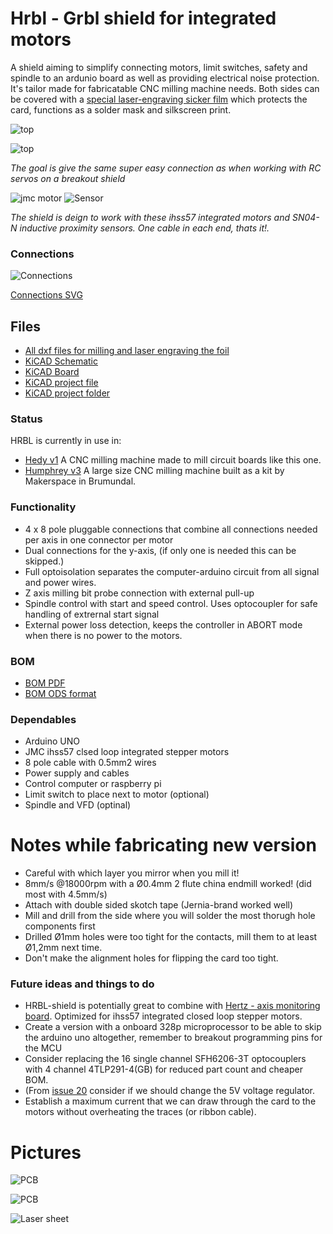 # Hrbl - Grbl shield for integrated motors

A shield aiming to simplify connecting motors, limit switches, safety and spindle to an ardunio board as well as providing electrical noise protection. It's tailor made for fabricatable CNC milling machine needs. Both sides can be covered with a [special laser-engraving sicker film](img/laser_sheets_specs.JPG) which protects the card, functions as a solder mask and silkscreen print.

![top](img/pcb_front_w_cover.JPG)

![top](img/pcb_back_w_cover.JPG)

*The goal is give the same super easy connection as when working with RC servos on a breakout shield*

![jmc motor](./img/ihss57-integrated-closed-loop-stepper-from-jmc.jpg)
![Sensor](img/SN04-N.JPG)

*The shield is deign to work with these ihss57 integrated motors and SN04-N inductive proximity sensors. One cable in each end, thats it!.*

### Connections

![Connections](img/connections.JPG)

[Connections SVG](img/hrbl_shield.svg)

## Files

* [All dxf files for milling and laser engraving the foil](nano/CNC/nano-all_DXFs.zip)
* [KiCAD Schematic](nano/nano.sch)
* [KiCAD Board](nano.kicad_pcb)
* [KiCAD project file](nano.pro)
* [KiCAD project folder](nano/)

### Status

HRBL is currently in use in:
* [Hedy v1](https://github.com/fellesverkstedet/fabricatable-machines/blob/master/hedy-pcb-cnc/readme.md) A CNC milling machine made to mill circuit boards like this one.
* [Humphrey v3](https://github.com/fellesverkstedet/fabricatable-machines/blob/master/humphrey-large-format-cnc/humphrey_v3/Readme.md) A large size CNC milling machine built as a kit by Makerspace in Brumundal.

### Functionality

* 4 x 8 pole pluggable connections that combine all connections needed per axis in one connector per motor
* Dual connections for the y-axis, (if only one is needed this can be skipped.)
* Full optoisolation separates the computer-arduino circuit from all signal and power wires.
* Z axis milling bit probe connection with external pull-up
* Spindle control with start and speed control. Uses optocoupler for safe handling of extrernal start signal
* External power loss detection, keeps the controller in ABORT mode when there is no power to the motors.

### BOM
* [BOM PDF](https://github.com/fellesverkstedet/fabricatable-machines/raw/master/hrbl-shield/nano/CNC/nano_BOM.pdf)
* [BOM ODS format](https://github.com/fellesverkstedet/fabricatable-machines/raw/master/hrbl-shield/nano/CNC/nano_BOM.ods)

### Dependables

* Arduino UNO
* JMC ihss57 clsed loop integrated stepper motors
* 8 pole cable with 0.5mm2 wires
* Power supply and cables
* Control computer or raspberry pi
* Limit switch to place next to motor (optional)
* Spindle and VFD (optinal)

# Notes while fabricating new version

* Careful with which layer you mirror when you mill it!
* 8mm/s @18000rpm with a Ø0.4mm 2 flute china endmill worked! (did most with 4.5mm/s)
* Attach with double sided skotch tape (Jernia-brand worked well)
* Mill and drill from the side where you will solder the most thorugh hole components first
* Drilled Ø1mm holes were too tight for the contacts, mill them to at least Ø1,2mm next time.
* Don't make the alignment holes for flipping the card too tight.

### Future ideas and things to do
* HRBL-shield is potentially great to combine with [Hertz - axis monitoring board](https://github.com/fellesverkstedet/fabricatable-machines/tree/master/hertz-axis-monitor). Optimized for ihss57 integrated closed loop stepper motors.
* Create a version with a onboard 328p microprocessor to be able to skip the arduino uno altogether, remember to breakout programming pins for the MCU
* Consider replacing the 16 single channel SFH6206-3T optocouplers with 4 channel 4TLP291-4(GB) for reduced part count and cheaper BOM. 
* (From [issue 20](https://github.com/fellesverkstedet/fabricatable-machines/issues/20) consider if we should change the 5V voltage regulator.
* Establish a maximum current that we can draw through the card to the motors without overheating the traces (or ribbon cable).

# Pictures

![PCB](img/pcb_solder_mask_back_before.JPG)

![PCB](img/pcb_solder_mask_front_before.JPG)

![Laser sheet](img/laser_sheets_specs.JPG)


